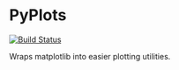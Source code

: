 # PyPlots
[![Build Status](http://drone.jakke.se/api/badges/jakkes/plots/status.svg)](http://drone.jakke.se/jakkes/pyplots)

Wraps matplotlib into easier plotting utilities.

